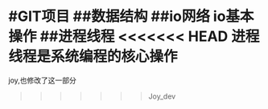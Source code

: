 #GIT项目
##数据结构
##io网络
  io基本操作
##进程线程
<<<<<<< HEAD
    进程线程是系统编程的核心操作
=======
  joy,也修改了这一部分
>>>>>>> Joy_dev
